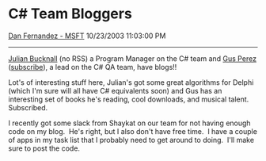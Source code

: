 <div id="page">

# C\# Team Bloggers

[Dan Fernandez -
MSFT](https://social.msdn.microsoft.com/profile/Dan%20Fernandez%20-%20MSFT)
10/23/2003 11:03:00 PM

-----

<div id="content">

[Julian Bucknall](http://www.boyet.com/) (no RSS) a Program Manager on
the C\# team and [Gus Perez](http://www.jixal.com/blog/)
([subscribe](http://www.jixal.com/blog/index.rdf)), a lead on the C\# QA
team, have blogs\!\!

Lot's of interesting stuff here, Julian's got some great algorithms for
Delphi (which I'm sure will all have C\# equivalents soon) and Gus has
an interesting set of books he's reading, cool downloads, and musical
talent.  Subscribed.

I recently got some slack from Shaykat on our team for not having enough
code on my blog.  He's right, but I also don't have free time.  I have a
couple of apps in my task list that I probably need to get around to
doing.  I'll make sure to post the code. 

</div>

</div>
